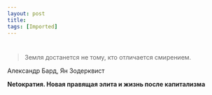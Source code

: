 ```yaml
---
layout: post
title: 
tags: [Imported]
---
```

# 

> Земля достанется не тому, кто отличается смирением.

Александр Бард, Ян Зодерквист

**Netократия. Новая правящая элита и жизнь после капитализма**